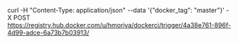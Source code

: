 curl -H "Content-Type: application/json" --data '{"docker_tag": "master"}' -X POST https://registry.hub.docker.com/u/hmoriya/dockerci/trigger/4a38e761-896f-4d99-adce-6a73b7b03913/
